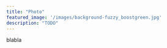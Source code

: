 ```yaml
---
title: "Photo"
featured_image: '/images/background-fuzzy_boostgreen.jpg'
description: "TODO"
---
```


blabla
